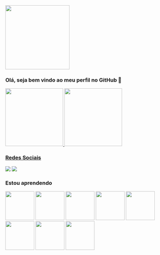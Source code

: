 <img src="https://user-images.githubusercontent.com/105893394/175117338-ab16270d-ae84-48c6-bb85-9d42871ccc22.gif" width="200" height="200" align="center"/> 

### Olá, seja bem vindo ao meu perfil no GitHub 👋

<div>
<a href="https://github.com/Dujuniorrr">
<img height="180em" src="https://github-readme-stats.vercel.app/api/top-langs/?username=Dujuniorrr&layout=compact&langs_count=7&theme=dracula"/>
<img height="180em" src="https://github-readme-stats.vercel.app/api?username=Dujuniorrr&show_icons=true&theme=dracula&include_all_commits=true&count_private=true"/>
</div>
 
 ### Redes Sociais
<div>
<a href="https://www.instagram.com/juniorr.fs/" target="_blank"><img src="https://img.shields.io/badge/-Instagram-%23E4405F?style=for-the-badge&logo=instagram&logoColor=white" target="_blank"></a>
<a href="https://www.linkedin.com/in/du-j%C3%BAnior-633897215" target="_blank"><img src="https://img.shields.io/badge/-LinkedIn-%230077B5?style=for-the-badge&logo=linkedin&logoColor=white" target="_blank"></a>   
</div>
 
 ### Estou aprendendo
<div>
 <img src="https://cdn.jsdelivr.net/gh/devicons/devicon/icons/c/c-original.svg" width="90" height="90" /> <img src="https://cdn.jsdelivr.net/gh/devicons/devicon/icons/html5/html5-original.svg" width="90" height="90"/> <img src="https://cdn.jsdelivr.net/gh/devicons/devicon/icons/css3/css3-original.svg" width="90" height="90" /> <img src="https://cdn.jsdelivr.net/gh/devicons/devicon/icons/mysql/mysql-original.svg" width="90" height="90"/> <img src="https://cdn.jsdelivr.net/gh/devicons/devicon/icons/linux/linux-original.svg" width="90" height="90" /> <img src="https://cdn.jsdelivr.net/gh/devicons/devicon/icons/python/python-original.svg"  width="90" height="90" /> <img src="https://cdn.jsdelivr.net/gh/devicons/devicon/icons/opencv/opencv-original-wordmark.svg" width="90" height="90" /> <img src="https://cdn.jsdelivr.net/gh/devicons/devicon/icons/java/java-original-wordmark.svg" width="90" height="90" />
          
          
          
</div>
 



